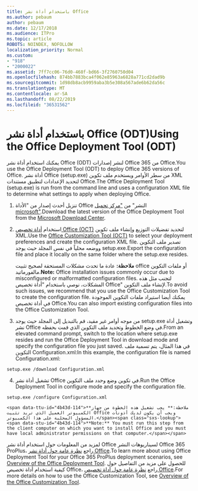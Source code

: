 ```yaml
---
title: باستخدام أداة نشر Office
ms.author: pebaum
author: pebaum
ms.date: 12/17/2018
ms.audience: ITPro
ms.topic: article
ROBOTS: NOINDEX, NOFOLLOW
localization_priority: Normal
ms.custom:
- "918"
- "2000022"
ms.assetid: 7ff7cc06-76d0-468f-bd66-3f2760750d04
ms.openlocfilehash: 874bb7883bca4f062e85963a6828a771cd2dad9b
ms.sourcegitcommit: 1d98db8acb9959aba3b5e308a567ade6b62da56c
ms.translationtype: MT
ms.contentlocale: ar-SA
ms.lasthandoff: 08/22/2019
ms.locfileid: "36531562"
---
```

# <a name="using-the-office-deployment-tool-odt"></a><span data-ttu-id="4b43d-102">باستخدام أداة نشر Office (ODT)</span><span class="sxs-lookup"><span data-stu-id="4b43d-102">Using the Office Deployment Tool (ODT)</span></span>

<span data-ttu-id="4b43d-103">يمكنك استخدام أداة نشر Office (ODT) لنشر إصدارات Office 365 من Office.</span><span class="sxs-lookup"><span data-stu-id="4b43d-103">You use the Office Deployment Tool (ODT) to deploy Office 365 versions of Office.</span></span> <span data-ttu-id="4b43d-104">أداة نشر Office (setup.exe) من سطر الأوامر ويستخدم ملف تكوين XML لتحديد الإعدادات لتطبيق مستندات Office.</span><span class="sxs-lookup"><span data-stu-id="4b43d-104">The Office Deployment Tool (setup.exe) is run from the command line and uses a configuration XML file to determine what settings to apply when deploying Office.</span></span>
  
1. <span data-ttu-id="4b43d-105">تنزيل أحدث إصدار من "الأداة Office النشر" من ["مركز تحميل microsoft"](http://go.microsoft.com/fwlink/p/?LinkID=626065).</span><span class="sxs-lookup"><span data-stu-id="4b43d-105">Download the latest version of the Office Deployment Tool from the [Microsoft Download Center](http://go.microsoft.com/fwlink/p/?LinkID=626065).</span></span>

2. <span data-ttu-id="4b43d-106">استخدام [أداة تخصيص Office (OCT)](https://config.office.com) لتحديد تفضيلات التوزيع وإنشاء ملف تكوين XML.</span><span class="sxs-lookup"><span data-stu-id="4b43d-106">Use the [Office Customization Tool (OCT)](https://config.office.com) to select your deployment preferences and create the configuration XML file.</span></span> <span data-ttu-id="4b43d-107">تصدير ملف التكوين ووضعه محلياً في نفس المجلد حيث يوجد setup.exe.</span><span class="sxs-lookup"><span data-stu-id="4b43d-107">Export the configuration file and place it locally on the same folder where the setup.exe resides.</span></span>

    <span data-ttu-id="4b43d-108">**ملاحظة:** عادة ما تحدث مشكلات المستحقة لصحيح تثبيت office أو ملفات التكوين مالفورماتيد.</span><span class="sxs-lookup"><span data-stu-id="4b43d-108">**Note:** Office installation issues commonly occur due to misconfigured or malformatted configuration files.</span></span> <span data-ttu-id="4b43d-109">لتجنب مثل هذه المشكلات، نوصي باستخدام "أداة تخصيص Office" لإنشاء ملف التكوين.</span><span class="sxs-lookup"><span data-stu-id="4b43d-109">To avoid such issues, we recommend that you use the Office Customization Tool to create the configuration file.</span></span> <span data-ttu-id="4b43d-110">يمكنك أيضا استيراد ملفات التكوين الموجودة في أداة تخصيص Office.</span><span class="sxs-lookup"><span data-stu-id="4b43d-110">You can also import existing configuration files into the Office Customization Tool.</span></span>

3. <span data-ttu-id="4b43d-111">من موجه أوامر غير مقيد، قم بالتبديل إلى المجلد حيث يوجد setup.exe وتشغيل أداة نشر Office في وضع الخطوط وتحديد ملف التكوين الذي قمت بحفظه.</span><span class="sxs-lookup"><span data-stu-id="4b43d-111">From an elevated command prompt, switch to the location where setup.exe resides and run the Office Deployment Tool in download mode and specify the configuration file you just saved.</span></span> <span data-ttu-id="4b43d-112">في هذا المثال، يتم تسمية ملف التكوين Configuration.xml:</span><span class="sxs-lookup"><span data-stu-id="4b43d-112">In this example, the configuration file is named Configuration.xml:</span></span>
    
  ```
  setup.exe /download Configuration.xml  
  ```

4. <span data-ttu-id="4b43d-113">تشغيل أداة نشر Office في تكوين وضع وحدد ملف التكوين.</span><span class="sxs-lookup"><span data-stu-id="4b43d-113">Run the Office Deployment Tool in configure mode and specify the configuration file.</span></span>
    
  ```
  setup.exe /configure Configuration.xml
  ```

    <span data-ttu-id="4b43d-114">**ملاحظة:** يجب تشغيل هذه الخطوة من جهاز الكمبيوتر العميل الذي تريد تثبيت Office ويجب أن يكون لديك أذونات المسؤول المحلية على هذا الكمبيوتر.</span><span class="sxs-lookup"><span data-stu-id="4b43d-114">**Note:** You must run this step from the client computer on which you want to install Office and you must have local administrator permissions on that computer.</span></span>

<span data-ttu-id="4b43d-115">لمزيد من المعلومات حول استخدام أداة نشر Office لسيناريوهات النشر Office 365 ProPlus، راجع [نظرة عامة حول أداة نشر Office](https://docs.microsoft.com/deployoffice/overview-of-the-office-2016-deployment-tool).</span><span class="sxs-lookup"><span data-stu-id="4b43d-115">To learn more about using Office Deployment Tool for your Office 365 ProPlus deployment scenarios, see [Overview of the Office Deployment Tool](https://docs.microsoft.com/deployoffice/overview-of-the-office-2016-deployment-tool).</span></span> <span data-ttu-id="4b43d-116">للحصول على مزيد من التفاصيل حول كيفية استخدام أداة تخصيص Office، راجع [نظرة عامة حول أداة تخصيص Office](https://docs.microsoft.com/DeployOffice/overview-of-the-office-customization-tool-for-click-to-run).</span><span class="sxs-lookup"><span data-stu-id="4b43d-116">For more details on how to use the Office Customization Tool, see [Overview of the Office Customization Tool](https://docs.microsoft.com/DeployOffice/overview-of-the-office-customization-tool-for-click-to-run).</span></span>

